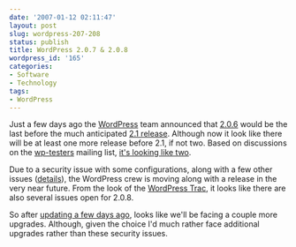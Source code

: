 ```yaml
---
date: '2007-01-12 02:11:47'
layout: post
slug: wordpress-207-208
status: publish
title: WordPress 2.0.7 & 2.0.8
wordpress_id: '165'
categories:
- Software
- Technology
tags:
- WordPress
---
```


Just a few days ago the [WordPress](http://wordpress.org/) team announced that [2.0.6](http://wordpress.org/development/2007/01/wordpress-206/) would be the last before the much anticipated [2.1 release](http://boren.nu/archives/2006/08/04/wordcamp-whats-new-in-21/). Although now it look like there will be at least one more release before 2.1, if not two. Based on discussions on the [wp-testers](http://comox.textdrive.com/pipermail/wp-testers/) mailing list, [it's looking like two](http://comox.textdrive.com/pipermail/wp-testers/2007-January/003654.html).

Due to a security issue with some configurations, along with a few other issues ([details](http://comox.textdrive.com/pipermail/wp-testers/2007-January/003644.html)), the WordPress crew is moving along with a release in the very near future. From the look of the [WordPress Trac](http://trac.wordpress.org/query?status=new&status=assigned&status=reopened&status=closed&group=milestone&milestone=2.0.8&order=priority), it looks like there are also several issues open for 2.0.8.

So after [updating a few days ago](http://adamcaudill.com/2007/01/06/wordpress-206/), looks like we'll be facing a couple more upgrades. Although, given the choice I'd much rather face additional upgrades rather than these security issues.
